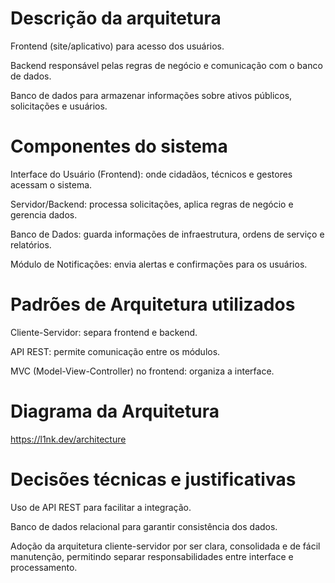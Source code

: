# Descrição da arquitetura

Frontend (site/aplicativo) para acesso dos usuários.

Backend responsável pelas regras de negócio e comunicação com o banco de dados.

Banco de dados para armazenar informações sobre ativos públicos, solicitações e usuários.

# Componentes do sistema

Interface do Usuário (Frontend): onde cidadãos, técnicos e gestores acessam o sistema.

Servidor/Backend: processa solicitações, aplica regras de negócio e gerencia dados.

Banco de Dados: guarda informações de infraestrutura, ordens de serviço e relatórios.

Módulo de Notificações: envia alertas e confirmações para os usuários.

# Padrões de Arquitetura utilizados

Cliente-Servidor: separa frontend e backend.

API REST: permite comunicação entre os módulos.

MVC (Model-View-Controller) no frontend: organiza a interface.

# Diagrama da Arquitetura

https://l1nk.dev/architecture

# Decisões técnicas e justificativas

Uso de API REST para facilitar a integração.

Banco de dados relacional para garantir consistência dos dados.

Adoção da arquitetura cliente-servidor por ser clara, consolidada e de fácil manutenção, permitindo separar responsabilidades entre interface e processamento.
